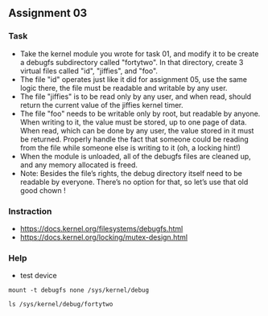 ## Assignment 03

### Task
- Take the kernel module you wrote for task 01, and modify it to be create a debugfs subdirectory called "fortytwo". In that directory, create 3 virtual files called "id", "jiffies", and "foo".
- The file "id" operates just like it did for assignment 05, use the same logic there, the file must be readable and writable by any user.
- The file "jiffies" is to be read only by any user, and when read, should return the current value of the jiffies kernel timer.
- The file "foo" needs to be writable only by root, but readable by anyone. When writing to it, the value must be stored, up to one page of data. When read, which can be done by any user, the value stored in it must be returned. Properly handle the fact that someone could be reading from the file while someone else is writing to it (oh, a locking hint!)
- When the module is unloaded, all of the debugfs files are cleaned up, and any memory allocated is freed.
- Note: Besides the file’s rights, the debug directory itself need to be readable by everyone. There’s no option for that, so let’s use that old good chown !

### Instraction
- https://docs.kernel.org/filesystems/debugfs.html
- https://docs.kernel.org/locking/mutex-design.html

### Help
- test device
```
mount -t debugfs none /sys/kernel/debug

ls /sys/kernel/debug/fortytwo
```